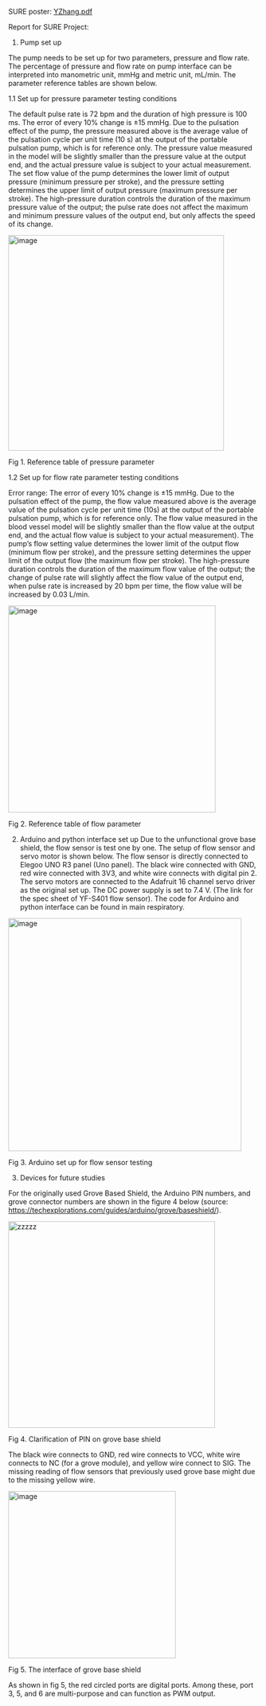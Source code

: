 SURE poster: [YZhang.pdf](https://github.com/user-attachments/files/16791334/YZhang.pdf)

Report for SURE Project:

1.	Pump set up

The pump needs to be set up for two parameters, pressure and flow rate. The percentage of pressure and flow rate on pump interface can be interpreted into manometric unit, mmHg and metric unit, mL/min. The parameter reference tables are shown below. 

1.1 Set up for pressure parameter testing conditions

The default pulse rate is 72 bpm and the duration of high pressure is 100 ms. 
The error of every 10% change is ±15 mmHg. Due to the pulsation effect of the pump, the pressure measured above is the average value of the pulsation cycle per unit time (10 s) at the output of the portable pulsation pump, which is for reference only. The pressure value measured in the model will be slightly smaller than the pressure value at the output end, and the actual pressure value is subject to your actual measurement. 
The set flow value of the pump determines the lower limit of output pressure (minimum pressure per stroke), and the pressure setting determines the upper limit of output pressure (maximum pressure per stroke). The high-pressure duration controls the duration of the maximum pressure value of the output; the pulse rate does not affect the maximum and minimum pressure values of the output end, but only affects the speed of its change.

<img width="433" alt="image" src="https://github.com/user-attachments/assets/5f528262-9e38-4ece-b99b-1c21fdff39a6">

Fig 1. Reference table of pressure parameter

1.2 Set up for flow rate parameter testing conditions

Error range: The error of every 10% change is ±15 mmHg. Due to the pulsation effect of the pump, the flow value measured above is the average value of the pulsation cycle per unit time (10s) at the output of the portable pulsation pump, which is for reference only. The flow value measured in the blood vessel model will be slightly smaller than the flow value at the output end, and the actual flow value is subject to your actual measurement).
The pump’s flow setting value determines the lower limit of the output flow (minimum flow per stroke), and the pressure setting determines the upper limit of the output flow (the maximum flow per stroke). The high-pressure duration controls the duration of the maximum flow value of the output; the change of pulse rate will slightly affect the flow value of the output end, when pulse rate is increased by 20 bpm per time, the flow value will be increased by 0.03 L/min. 

<img width="416" alt="image" src="https://github.com/user-attachments/assets/7d4925e7-8d2f-4c2f-b82f-96d26d0178b5">

Fig 2. Reference table of flow parameter

 
2.	Arduino and python interface set up
Due to the unfunctional grove base shield, the flow sensor is test one by one. The setup of flow sensor and servo motor is shown below. The flow sensor is directly connected to Elegoo UNO R3 panel (Uno panel). The black wire connected with GND, red wire connected with 3V3, and white wire connects with digital pin 2. The servo motors are connected to the Adafruit 16 channel servo driver as the original set up. The DC power supply is set to 7.4 V. (The link for the spec sheet of YF-S401 flow sensor).
The code for Arduino and python interface can be found in main respiratory. 

<img width="468" alt="image" src="https://github.com/user-attachments/assets/27efccfc-1b34-4290-bb81-96d7619229ce">

Fig 3. Arduino set up for flow sensor testing


3.	Devices for future studies

For the originally used Grove Based Shield, the Arduino PIN numbers, and grove connector numbers are shown in the figure 4 below (source: https://techexplorations.com/guides/arduino/grove/baseshield/).  

<img width="415" alt="zzzzz" src="https://github.com/user-attachments/assets/ebe4c675-4862-4a99-87bc-eb7842c09a67">

Fig 4. Clarification of PIN on grove base shield

The black wire connects to GND, red wire connects to VCC, white wire connects to NC (for a grove module), and yellow wire connect to SIG. The missing reading of flow sensors that previously used grove base might due to the missing yellow wire. 

<img width="336" alt="image" src="https://github.com/user-attachments/assets/0c76a786-43a2-4f2f-9b7d-967823f2691e">

Fig 5. The interface of grove base shield

As shown in fig 5, the red circled ports are digital ports. Among these, port 3, 5, and 6 are multi-purpose and can function as PWM output. 

